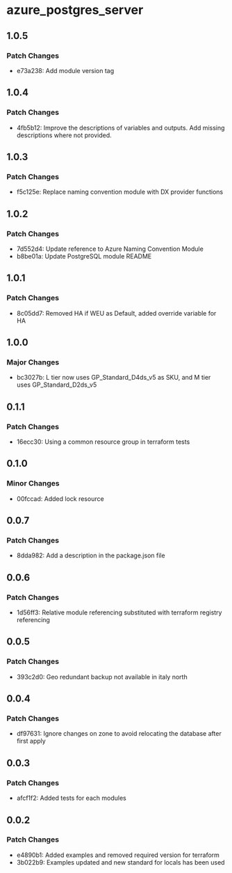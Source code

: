 # azure_postgres_server

## 1.0.5

### Patch Changes

- e73a238: Add module version tag

## 1.0.4

### Patch Changes

- 4fb5b12: Improve the descriptions of variables and outputs. Add missing descriptions where not provided.

## 1.0.3

### Patch Changes

- f5c125e: Replace naming convention module with DX provider functions

## 1.0.2

### Patch Changes

- 7d552d4: Update reference to Azure Naming Convention Module
- b8be01a: Update PostgreSQL module README

## 1.0.1

### Patch Changes

- 8c05dd7: Removed HA if WEU as Default, added override variable for HA

## 1.0.0

### Major Changes

- bc3027b: L tier now uses GP_Standard_D4ds_v5 as SKU, and M tier uses GP_Standard_D2ds_v5

## 0.1.1

### Patch Changes

- 16ecc30: Using a common resource group in terraform tests

## 0.1.0

### Minor Changes

- 00fccad: Added lock resource

## 0.0.7

### Patch Changes

- 8dda982: Add a description in the package.json file

## 0.0.6

### Patch Changes

- 1d56ff3: Relative module referencing substituted with terraform registry referencing

## 0.0.5

### Patch Changes

- 393c2d0: Geo redundant backup not available in italy north

## 0.0.4

### Patch Changes

- df97631: Ignore changes on zone to avoid relocating the database after first apply

## 0.0.3

### Patch Changes

- afcf1f2: Added tests for each modules

## 0.0.2

### Patch Changes

- e4890b1: Added examples and removed required version for terraform
- 3b022b9: Examples updated and new standard for locals has been used
